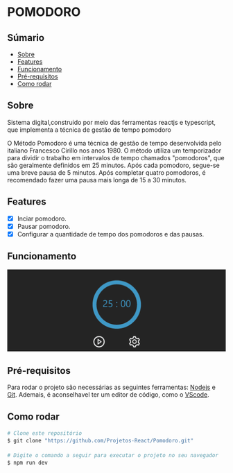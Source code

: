 # POMODORO

## Súmario

<ul>
  <li><a href="#Sobre" >Sobre</a></li>
  <li><a href="#Features" >Features</a></li>
  <li><a href="#Funcionamento" >Funcionamento</a></li>
  <li><a href="#Pré-requisitos" >Pré-requisitos</a></li>
  <li><a href="#Como-rodar" >Como rodar</a></li>
</ul>

## Sobre

<p>Sistema digital,construido por meio das ferramentas reactjs e typescript, que implementa a técnica de gestão de tempo pomodoro</p>
<p>
O Método Pomodoro é uma técnica de gestão de tempo desenvolvida pelo italiano Francesco Cirillo nos anos 1980. O método utiliza um temporizador para dividir o trabalho em intervalos de tempo chamados "pomodoros", que são geralmente definidos em 25 minutos. Após cada pomodoro, segue-se uma breve pausa de 5 minutos. Após completar quatro pomodoros, é recomendado fazer uma pausa mais longa de 15 a 30 minutos.</p>

## Features

- [x] Inciar pomodoro.
- [x] Pausar pomodoro.
- [x] Configurar a quantidade de tempo dos pomodoros e das pausas.

## Funcionamento

<img src="src/assets/background_projeto.gif" alt="Gif do projeto cronômetro funcionando" />

## Pré-requisitos

<p>Para rodar o projeto são necessárias as seguintes ferramentas:
<a href="https://nodejs.org/en" target="blank" >Nodejs<a/> e <a href="https://git-scm.com/" target="blank">Git<a/>.
Ademais, é aconselhavel ter um editor de código, como o <a href="https://code.visualstudio.com/" alt="Link para o VScode target="blank">VScode</a>.</p>

## Como rodar
```bash
# Clone este repositório
$ git clone "https://github.com/Projetos-React/Pomodoro.git"

# Digite o comando a seguir para executar o projeto no seu navegador
$ npm run dev



```
